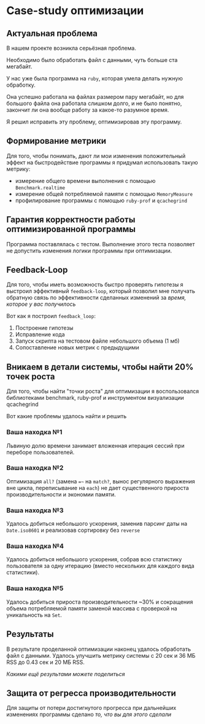 # Case-study оптимизации

## Актуальная проблема
В нашем проекте возникла серьёзная проблема.

Необходимо было обработать файл с данными, чуть больше ста мегабайт.

У нас уже была программа на `ruby`, которая умела делать нужную обработку.

Она успешно работала на файлах размером пару мегабайт, но для большого файла она работала слишком долго, и не было понятно, закончит ли она вообще работу за какое-то разумное время.

Я решил исправить эту проблему, оптимизировав эту программу.

## Формирование метрики
Для того, чтобы понимать, дают ли мои изменения положительный эффект на быстродействие программы я придумал использовать такую метрику:
- измерение общего времени выполнения с помощью `Benchmark.realtime`
- измерение общей потребляемой памяти с помощью `MemoryMeasure`
- профилирование программы с помощью `ruby-prof` и `qcachegrind`

## Гарантия корректности работы оптимизированной программы
Программа поставлялась с тестом. Выполнение этого теста позволяет не допустить изменения логики программы при оптимизации.

## Feedback-Loop
Для того, чтобы иметь возможность быстро проверять гипотезы я выстроил эффективный `feedback-loop`, который позволил мне получать обратную связь по эффективности сделанных изменений за *время, которое у вас получилось*

Вот как я построил `feedback_loop`:
1. Построение гипотезы
2. Исправление кода
3. Запуск скрипта на тестовом файле небольшого объема (1 мб)
4. Сопоставление новых метрик с предыдущими

## Вникаем в детали системы, чтобы найти 20% точек роста
Для того, чтобы найти "точки роста" для оптимизации я воспользовался библиотеками benchmark, ruby-prof и инструментом визуализации qcachegrind

Вот какие проблемы удалось найти и решить

### Ваша находка №1
Львиную долю времени занимает вложенная итерация сессий при переборе пользователей.

### Ваша находка №2
Оптимизация `all?` (замена `=~` на `match?`, вынос регулярного выражения вне цикла, переписывание на `each`) не дает существенного прироста производительности и экономии памяти.

### Ваша находка №3
Удалось добиться небольшого ускорения, заменив парсинг даты на `Date.iso8601` и реализовав сортировку без `reverse`

### Ваша находка №4
Удалось добиться небольшого ускорения, собрав всю статистику пользователя за одну итерацию (вместо нескольких для каждого вида статистики).

### Ваша находка №5
Удалось добиться прироста производительности ~30% и сокращения объема потребляемой памяти заменой массива с проверкой на уникальность на `Set`.

## Результаты
В результате проделанной оптимизации наконец удалось обработать файл с данными.
Удалось улучшить метрику системы с 20 сек и 36 МБ RSS до 0.43 сек и 20 МБ RSS.

*Какими ещё результами можете поделиться*

## Защита от регресса производительности
Для защиты от потери достигнутого прогресса при дальнейших изменениях программы сделано *то, что вы для этого сделали*
